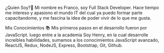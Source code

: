 ¿Quien Soy?👀
Mi nombre es Franco, soy Full Stack Developer. Hace tiempo me intereso y apasiono el mundo IT del cual ya puedo formar parte capacitandome, y me fascina la idea de poder vivir de lo que me gusta.

Mis Conocimientos 📚
Mis primeros pasos en el desarrollo fueron por JavaScript. luego entre a la academia Soy Henry, en la cual desarrolle increibles habilidades, sumamos a los conocimientos JavaScript avanzado, ReactJS, Redux, NodeJS, Express, Bootstrap, Git, Github.

<!---
francoag98/francoag98 is a ✨ special ✨ repository because its `README.md` (this file) appears on your GitHub profile.
You can click the Preview link to take a look at your changes.
--->

